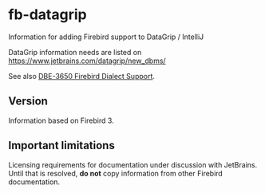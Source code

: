 # fb-datagrip

Information for adding Firebird support to DataGrip / IntelliJ

DataGrip information needs are listed on https://www.jetbrains.com/datagrip/new_dbms/

See also [DBE-3650 Firebird Dialect Support](https://youtrack.jetbrains.com/issue/DBE-3650).

## Version

Information based on Firebird 3.

## Important limitations

Licensing requirements for documentation under discussion with JetBrains. 
Until that is resolved, **do not** copy information from other Firebird documentation.
